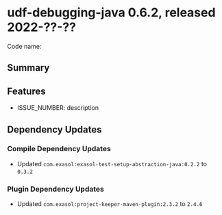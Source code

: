 # udf-debugging-java 0.6.2, released 2022-??-??

Code name:

## Summary

## Features

* ISSUE_NUMBER: description

## Dependency Updates

### Compile Dependency Updates

* Updated `com.exasol:exasol-test-setup-abstraction-java:0.2.2` to `0.3.2`

### Plugin Dependency Updates

* Updated `com.exasol:project-keeper-maven-plugin:2.3.2` to `2.4.6`
